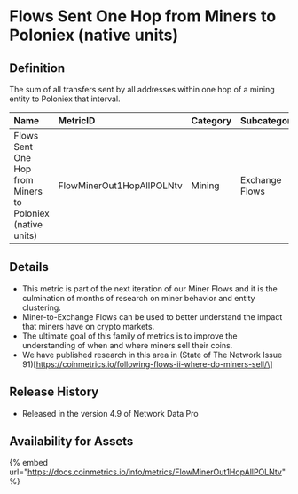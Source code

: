 # Flows Sent One Hop from Miners to Poloniex \(native units\)

## Definition

The sum of all transfers sent by all addresses within one hop of a mining entity to Poloniex that interval.

| Name | MetricID | Category | Subcategory | Type | Unit | Interval |
| :--- | :--- | :--- | :--- | :--- | :--- | :--- |
| Flows Sent One Hop from Miners to Poloniex \(native units\) | FlowMinerOut1HopAllPOLNtv | Mining | Exchange Flows | Sum | Native units | 1 day |

## Details

* This metric is part of the next iteration of our Miner Flows and it is the culmination of months of research on miner behavior and entity clustering.
* Miner-to-Exchange Flows can be used to better understand the impact that miners have on crypto markets.
* The ultimate goal of this family of metrics is to improve the understanding of when and where miners sell their coins.
* We have published research in this area in \(State of The Network Issue 91\)\[https://coinmetrics.io/following-flows-ii-where-do-miners-sell/\]

## Release History

* Released in the version 4.9 of Network Data Pro

## Availability for Assets

{% embed url="https://docs.coinmetrics.io/info/metrics/FlowMinerOut1HopAllPOLNtv" %}



